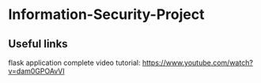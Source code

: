 # Information-Security-Project 

## Useful links

flask application complete video tutorial: https://www.youtube.com/watch?v=dam0GPOAvVI
